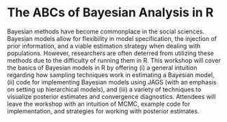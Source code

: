 # The ABCs of Bayesian Analysis in R
Bayesian methods have become commonplace in the social sciences. Bayesian models allow for flexibility in model specification, the injection of prior information, and a viable estimation strategy when dealing with populations. However, researchers are often deterred from utilizing these methods due to the difficulty of running them in R. This workshop will cover the basics of Bayesian models in R by offering (i) a general intuition regarding how sampling techniques work in estimating a Bayesian model, (ii) code for implementing Bayesian models using JAGS (with an emphasis on setting up hierarchical models), and (iii) a variety of techniques to visualize posterior estimates and convergence diagnostics. Attendees will leave the workshop with an intuition of MCMC, example code for implementation, and strategies for working with posterior estimates.  
